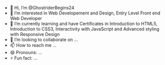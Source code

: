 - 👋 Hi, I’m @GhostriderBegins24
- 👀 I’m interested in Web Developement and Design, Entry Level Front end Web Developer
- 🌱 I’m currently learning and have Certificates in Introduction to HTML5, Introduction to CSS3, Interactivity with JavaScript and Advanced styling with Responsive Design
- 💞️ I’m looking to collaborate on ...
- 📫 How to reach me ...
- 😄 Pronouns: ...
- ⚡ Fun fact: ...

<!---
GhostriderBegins24/GhostriderBegins24 is a ✨ special ✨ repository because its `README.md` (this file) appears on your GitHub profile.
You can click the Preview link to take a look at your changes.
--->
